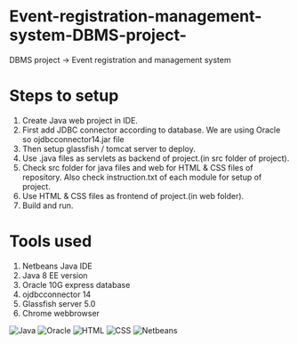 # Event-registration-management-system-DBMS-project-
DBMS project -> Event registration and management system 

# Steps to setup
1. Create Java web project in IDE.
2. First add JDBC connector according to database. We are using Oracle so ojdbcconnector14.jar file 
3. Then setup glassfish / tomcat server to deploy.
4. Use .java files as servlets as backend of project.(in src folder of project).
5. Check src folder for java files and web for HTML & CSS files of repository. Also check instruction.txt of each module for setup of project.
6. Use HTML & CSS files as frontend of project.(in web folder).
7. Build and run.

# Tools used
1. Netbeans Java IDE
2. Java 8 EE version
3. Oracle 10G express database
4. ojdbcconnector 14
5. Glassfish server 5.0
6. Chrome webbrowser 

<p>
<img alt ="Java"src="	https://img.shields.io/badge/Java-ED8B00?style=for-the-badge&logo=java&logoColor=white" />
<img alt="Oracle" src="hhttps://img.shields.io/badge/Oracle-F80000?style=for-the-badge&logo=oracle&logoColor=black" />
<img alt="HTML"  src="https://img.shields.io/badge/HTML-239120?style=for-the-badge&logo=html5&logoColor=white" />
<img alt="CSS"   src="https://img.shields.io/badge/CSS-239120?&style=for-the-badge&logo=css3&logoColor=white" />
<img alt="Netbeans" src="https://img.shields.io/badge/NetBeansIDE-1B6AC6.svg?style=for-the-badge&logo=apache-netbeans-ide&logoColor=white" /> </p>
